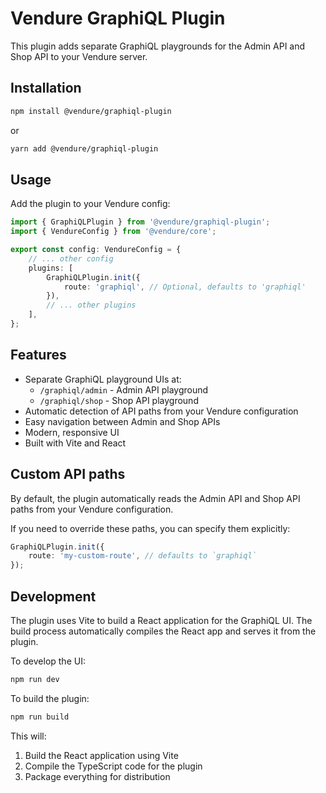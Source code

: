 # Vendure GraphiQL Plugin

This plugin adds separate GraphiQL playgrounds for the Admin API and Shop API to your Vendure server.

## Installation

```bash
npm install @vendure/graphiql-plugin
```

or

```bash
yarn add @vendure/graphiql-plugin
```

## Usage

Add the plugin to your Vendure config:

```typescript
import { GraphiQLPlugin } from '@vendure/graphiql-plugin';
import { VendureConfig } from '@vendure/core';

export const config: VendureConfig = {
    // ... other config
    plugins: [
        GraphiQLPlugin.init({
            route: 'graphiql', // Optional, defaults to 'graphiql'
        }),
        // ... other plugins
    ],
};
```

## Features

- Separate GraphiQL playground UIs at:
    - `/graphiql/admin` - Admin API playground
    - `/graphiql/shop` - Shop API playground
- Automatic detection of API paths from your Vendure configuration
- Easy navigation between Admin and Shop APIs
- Modern, responsive UI
- Built with Vite and React

## Custom API paths

By default, the plugin automatically reads the Admin API and Shop API paths from your Vendure configuration.

If you need to override these paths, you can specify them explicitly:

```typescript
GraphiQLPlugin.init({
    route: 'my-custom-route', // defaults to `graphiql`
});
```

## Development

The plugin uses Vite to build a React application for the GraphiQL UI. The build process automatically compiles the React app and serves it from the plugin.

To develop the UI:

```bash
npm run dev
```

To build the plugin:

```bash
npm run build
```

This will:

1. Build the React application using Vite
2. Compile the TypeScript code for the plugin
3. Package everything for distribution
